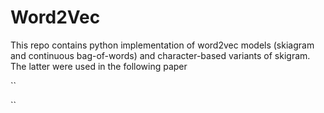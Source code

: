 # Word2Vec

This repo contains python implementation of word2vec models (skiagram and continuous bag-of-words) and character-based variants of skigram. The latter were used in the following paper

``

``

